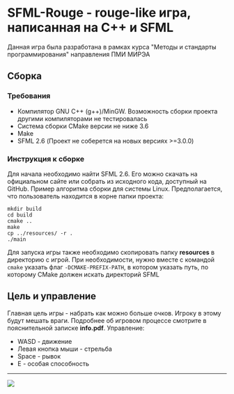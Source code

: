 # SFML-Rouge - rouge-like игра, написанная на C++ и SFML
Данная игра была разработана в рамках курса "Методы и стандарты программирования" направления ПМИ МИРЭА 
## Сборка
### Требования
* Компилятор GNU C++ (g++)/MinGW. Возможность сборки проекта другими компиляторами не тестировалась
* Система сборки CMake версии не ниже 3.6
* Make
* SFML 2.6 (Проект не соберется на новых версиях >=3.0.0)
### Инструкция к сборке
Для начала необходимо найти SFML 2.6. Его можно скачать на официальном сайте или собрать из исходного кода, доступный на GitHub.
Пример алгоритма сборки для системы Linux. Предполагается, что пользователь находится в корне папки проекта:
```
mkdir build
cd build
cmake ..
make
cp ../resources/ -r .
./main
```
Для запуска игры также необходимо скопировать папку **resources** в директорию с игрой. При необходимости, нужно вместе с командой `cmake` указать флаг `-DCMAKE-PREFIX-PATH`, в котором указать путь, по которому CMake должен искать директорий SFML
## Цель и управление
Главная цель игры - набрать как можно больше очков. Игроку в этому будут мешать враги. Подробнее об игровом процессе смотрите в пояснительной записке **info.pdf**.
Управление:
* WASD - движение
* Левая кнопка мыши - стрельба
* Space - рывок
* E - особая способность
---
![](https://media1.tenor.com/m/1JHU1Q0mUlcAAAAd/he-was-forced-cpp.gif)
